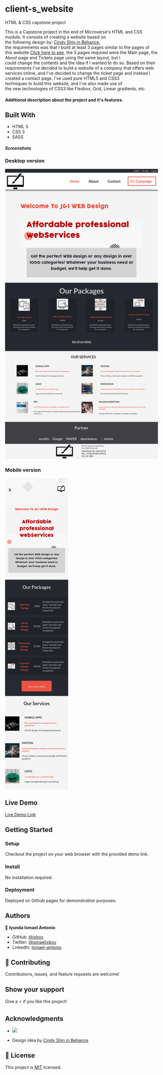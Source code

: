 # client-s_website
HTML &amp; CSS capstone project

This is a Capstone project in the end of Microverse's HTML and CSS module. It consists of creating a website based on the following design by: [Cindy Shin in Behance](https://www.behance.net/gallery/29845175/CC-Global-Summit-2015), the requirements was that I build at least 3 pages similar to the pages of this website [Click here to see](https://www.behance.net/gallery/29845175/CC-Global-Summit-2015), the 3 pages required were the Main page, the About page and Tickets page using the same layout, but I could change the contents and the idea if I wanted to do so. Based on their requirements I've decided to build a website of a company that offers web services online, and I've decided to change the ticket page and instead I created a contact page. I've used pure HTML5 and CSS3 techniques to build this website, and I've also made use of the new technologies of CSS3 like Flexbox, Grid, Linear gradients, etc.


#### Additional description about the project and it's features.

## Built With

- HTML 5
- CSS 3
- SASS

##### Screenshots

### Desktop version
![screenshot](./img/DesktopV.png)

### Mobile version
![screenshot](./img/MobileV.png)


## Live Demo

[Live Demo Link](https://ixboy.github.io/client-s_website/index.html)


## Getting Started

### Setup
Checkout the project on your web browser with the provided demo link.

### Install
No installation required.

### Deployment
Deployed on Github pages for demonstration purposes.


## Authors

👤 **Iyunda Ismael Antonio**

- GitHub: [@ixboy](https://github.com/ixboy)
- Twitter: [@ismaelixboy](https://twitter.com/ismaelixboy)
- LinkedIn: [Ismael-antonio](https://www.linkedin.com/in/ismael-antonio-0b7712114/)


## 🤝 Contributing

Contributions, issues, and feature requests are welcome!

## Show your support

Give a ⭐️ if you like this project!

## Acknowledgments

-  ![](https://img.shields.io/badge/Microverse-blueviolet)

- Design idea by [Cindy Shin in Behance](https://www.behance.net/gallery/29845175/CC-Global-Summit-2015)


## 📝 License

This project is [MIT](./LICENSE) licensed.


